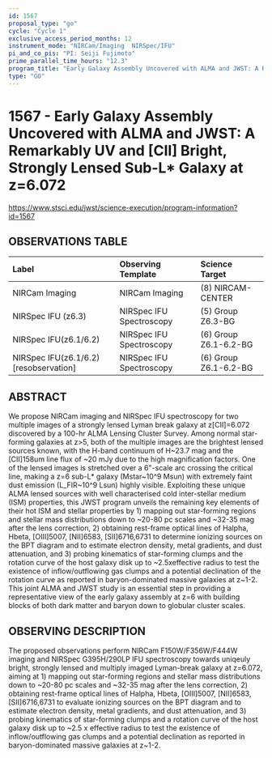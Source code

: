 ```yaml
---
id: 1567
proposal_type: "go"
cycle: "Cycle 1"
exclusive_access_period_months: 12
instrument_mode: "NIRCam/Imaging  NIRSpec/IFU"
pi_and_co_pis: "PI: Seiji Fujimoto"
prime_parallel_time_hours: "12.3"
program_title: "Early Galaxy Assembly Uncovered with ALMA and JWST: A Remarkably UV and [CII] Bright, Strongly Lensed Sub-L* Galaxy at z=6.072"
type: "GO"
---
```

# 1567 - Early Galaxy Assembly Uncovered with ALMA and JWST: A Remarkably UV and [CII] Bright, Strongly Lensed Sub-L* Galaxy at z=6.072
https://www.stsci.edu/jwst/science-execution/program-information?id=1567
## OBSERVATIONS TABLE
| Label                                 | Observing Template         | Science Target             |
| :------------------------------------ | :------------------------- | :------------------------- |
| NIRCam Imaging                        | NIRCam Imaging             | (8) NIRCAM-CENTER          |
| NIRSpec IFU (z6.3)                    | NIRSpec IFU Spectroscopy   | (5) Group Z6.3-BG          |
| NIRSpec IFU(z6.1/6.2)                 | NIRSpec IFU Spectroscopy   | (6) Group Z6.1-6.2-BG      |
| NIRSpec IFU(z6.1/6.2) [resobservation] | NIRSpec IFU Spectroscopy   | (6) Group Z6.1-6.2-BG      |

## ABSTRACT

We propose NIRCam imaging and NIRSpec IFU spectroscopy for two multiple images of a strongly lensed Lyman break galaxy at z[CII]=6.072 discovered by a 100-hr ALMA Lensing Cluster Survey. Among normal star-forming galaxies at z>5, both of the multiple images are the brightest lensed sources known, with the H-band continuum of H~23.7 mag and the [CII]158um line flux of ~20 mJy due to the high magnification factors. One of the lensed images is stretched over a 6"-scale arc crossing the critical line, making a z=6 sub-L* galaxy (Mstar~10^9 Msun) with extremely faint dust emission (L_FIR~10^9 Lsun) highly visible. Exploiting these unique ALMA lensed sources with well characterised cold inter-stellar medium (ISM) properties, this JWST program unveils the remaining key elements of their hot ISM and stellar properties by 1) mapping out star-forming regions and stellar mass distributions down to ~20-80 pc scales and ~32-35 mag after the lens correction, 2) obtaining rest-frame optical lines of Halpha, Hbeta, [OIII]5007, [NII]6583, [SII]6716,6731 to determine ionizing sources on the BPT diagram and to estimate electron density, metal gradients, and dust attenuation, and 3) probing kinematics of star-forming clumps and the rotation curve of the host galaxy disk up to ~2.5xeffective radius to test the existence of inflow/outflowing gas clumps and a potential declination of the rotation curve as reported in baryon-dominated massive galaxies at z~1-2. This joint ALMA and JWST study is an essential step in providing a representative view of the early galaxy assembly at z=6 with building blocks of both dark matter and baryon down to globular cluster scales.

## OBSERVING DESCRIPTION

The proposed observations perform NIRCam F150W/F356W/F444W imaging and NIRSpec G395H/290LP IFU spectroscopy towards uniqeuly bright, strongly lensed and multiply imaged Lyman-break galaxy at z=6.072, aiming at 1) mapping out star-forming regions and stellar mass distributions down to ~20-80 pc scales and ~32-35 mag after the lens correction, 2) obtaining rest-frame optical lines of Halpha, Hbeta, [OIII]5007, [NII]6583, [SII]6716,6731 to evaluate ionizing sources on the BPT diagram and to estimate electron density, metal gradients, and dust attenuation, and 3) probing kinematics of star-forming clumps and a rotation curve of the host galaxy disk up to ~2.5 x effective radius to test the existence of inflow/outflowing gas clumps and a potential declination as reported in baryon-dominated massive galaxies at z~1-2.